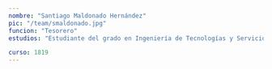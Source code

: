 ```yaml
---
nombre: "Santiago Maldonado Hernández"
pic: "/team/smaldonado.jpg"
funcion: "Tesorero"
estudios: "Estudiante del grado en Ingeniería de Tecnologías y Servicios de Telecomunicación"

curso: 1819
---
```

